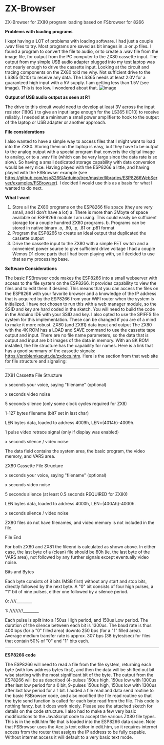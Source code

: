 # ZX-Browser
ZX-Browser for ZX80 program loading based on FSbrowser for 8266

**Problems with loading programs**

I kept having a LOT of problems with loading software. I had just a couple .wav files to try. Most programs are saved as bit images in .o or .p files. I found a program to convert the file to audio, or to create a .wav file from the image file, for output from the PC computer to the ZX80 cassette input. The output from my simple USB audio adapter plugged into my test laptop was not nearly enough to drive the cassette input. Looking at the circuit and tracing components on the ZX80 told me why. Not sufficient drive to the LS365 (IC10) to receive any data. The LS365 needs at least 2.0V for a guaranteed high input with a 5V supply. I am getting less than 1.5V (see image). This is too low. I wondered about that.
![image](https://user-images.githubusercontent.com/76188172/128247404-e8e4868f-4c75-41ee-93e4-f492407f0b37.png)

**Output of USB audio output as seen at R1**

The drive to this circuit would need to develop at least 3V across the input resistor (180Ω ) to give an input large enough for the LS365 (IC10) to receive reliably. I needed at a minimum a small power amplifier to hook to the output of the laptop or USB adapter or another approach. 

**File considerations**

I also wanted to have a simple way to access files that I might want to load into the ZX80. Storing them on the laptop is easy, but they have to be output to the analog output with a special program that converts the digital image to analog, or to a .wav file (which can be very large since the data rate is so slow). So having a small dedicated storage capability with data conversion would be very nice.
Having played with the ESP8266 a little, and having played with the FSBrowser example (see https://github.com/esp8266/Arduino/tree/master/libraries/ESP8266WebServer/examples/FSBrowser). I decided I would use this as a basis for what I wanted to do next.

**What I want**
1.	Store all the ZX80  programs on the ESP8266 file space (they are very small, and I don’t have a lot)
a.	There is more than 3Mbyte of space available on ESP8266 module I am using. This could easily be sufficient storage for a couple hundred ZX80 programs.
b.	Programs can be stored in native binary .o, .80, .p, .81 or .p81 format
2.	Program the ESP8266 to create an ideal output that duplicated the cassette output
3.	Drive the cassette input to the ZX80 with a simple FET switch and a convenient power source to give sufficient drive voltage
I had a couple Wemos D1 clone parts that I had been playing with, so I decided to use that as my processing base. 

**Software Considerations**

The basic FSBrowser code makes the ESP8266 into a small webserver with access to the file system on the ESP8266. It provides capability to view the files and to edit them if desired. This means that you can access the files on the ESP8266 with your favorite browser and a knowledge of the IP address that is acquired by the ESP8266 from your WiFI router when the system is initialized. I have not chosen to run this with a web manager module, so the SSID and key are hard coded in the sketch. You will need to build the code in the Arduino IDE with your SSID and key. I also opted to use the SPIFFS file system for this implementation. These can be changed if you are of a mind to make it more robust.
ZX80 (and ZX81) data input and output
The ZX80 with the 4K ROM has a LOAD and SAVE command to use the cassette tape output and input. There are no file name parameters, so the data that is output and input are bit images of the data in memory. With an 8K ROM installed, the file structure has the capability for names. Here is a link that has a good summary of the cassette signals: https://problemkaputt.de/zxdocs.htm. Here is the section from that web site for file structure and signaling:

_________________________________
ZX81 Cassette File Structure

  x seconds    your voice, saying "filename" (optional)
  
  x seconds    video noise
  
  5 seconds    silence (only some clock cycles required for ZX8)
  
  1-127 bytes  filename (bit7 set in last char)
  
  LEN bytes    data, loaded to address 4009h, LEN=(4014h)-4009h.
  
  1 pulse      video retrace signal (only if display was enabled)
  
  x seconds    silence / video noise
  
The data field contains the system area, the basic program, the video memory, and VARS area.



ZX80 Cassette File Structure

  x seconds    your voice, saying "filename" (optional)
  
  x seconds    video noise
  
  5 seconds    silence (at least 0.5 seconds REQUIRED for ZX80)
  
  LEN bytes    data, loaded to address 4000h, LEN=(400Ah)-4000h.
  
  x seconds    silence / video noise
  
ZX80 files do not have filenames, and video memory is not included in the file.


File End

For both ZX80 and ZX81 the fileend is calculated as shown above. In either case, the last byte of a (clean) file should be 80h (ie. the last byte of the VARS area), not followed by any further signals except eventually video noise.

Bits and Bytes

Each byte consists of 8 bits (MSB first) without any start and stop bits, directly followed by the next byte. A "0" bit consists of four high pulses, a "1" bit of nine pulses, either one followed by a silence period.

  0:  /\/\/\/\________
  
  1:  /\/\/\/\/\/\/\/\/\________
  
Each pulse is split into a 150us High period, and 150us Low period. The duration of the silence between each bit is 1300us. The baud rate is thus 400 bps (for a "0" filled area) downto 250 bps (for a "1" filled area). Average medium transfer rate is approx. 307 bps (38 bytes/sec) for files that contain 50% of "0" and "1" bits each.

_________________________________

**ESP8266 code**

The ESP8266 will need to read a file from the file system, returning each byte (with low address bytes first), and then the data will be shifted out bit wise starting with the most significant bit of the byte. The output from the ESP8266 will be as described (4-pulses 150us high, 150us low with 1300us after last low period for a 0 bit, 9-pulses 150us high, 150us low with 1300us after last low period for a 1 bit. 
I added a file read and data send routine to the basic FSBrowser code, and also modified the file read routine so that the byte send function is called for each byte read from the file. This code is nothing fancy, but it does work nicely. Please see the attached sketch for details on the code structure. 
I also had to make a few very basic modifications to the JavaScript code to accept the various ZX80 file types. This is in the edit.htm file that is loaded into the ESP8266 data space. 
Note that FSBrowser uses the Ace.js text editor in edit.htm, so it requires internet access from the router that assigns the IP address to be fully capable. Without internet access it will default to a very basic text mode. 

